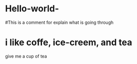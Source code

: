 # Hello-world-
#This is a comment for explain what is going through 
# i like coffe, ice-creem, and tea
give me a cup of tea
